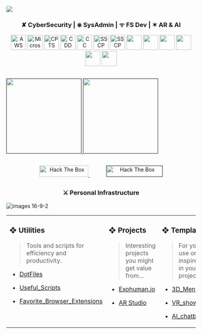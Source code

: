 ![](https://media.licdn.com/dms/image/D4D16AQEaonu1Vu7WOQ/profile-displaybackgroundimage-shrink_350_1400/0/1694688301380?e=1700697600&v=beta&t=yjsNqRJvcF75FjiRN-0za0LmQYnKZ3ZIgBio9KrIKxc)


<h3 align="center">✘ CyberSecurity | ⎈ SysAdmin | ᯤ FS Dev | ✶ AR & AI</h3>


<p align="center">
  <!-- CERTIFICATIONS -->

  <a>
    <img src="https://images.credly.com/size/680x680/images/00634f82-b07f-4bbd-a6bb-53de397fc3a6/image.png" alt="AWS CP" width="40" height="40"/>
  </a>
  <a>
    <img src="https://images.credly.com/size/680x680/images/0c6d9839-f468-4adc-987d-5cfae4a9ee67/image.png" alt="Microsof" width="40" height="40"/>
  </a>



   <a>
    <img src="https://images.credly.com/size/680x680/images/e63aa507-b974-4e67-bae6-1e425f6e2a99/image.png" alt="CPTS" width="40" height="40"/>
  </a>
   <a>
    <img src="https://cyberdefenders.org/static/img/ccd-badge.svg" alt="CDD" width="40" height="40"/>
  </a>

  
   <a>
    <img src="https://images.credly.com/images/2030e43f-8003-4d4b-9630-847add403c87/image.png" alt="CC" width="40" height="40"/>
  </a>
  </a>
  <a>
    <img src="https://images.credly.com/size/680x680/images/c4320f01-2ff4-4508-984a-415fc94e3aec/image.png" alt="SSCP" width="40" height="40"/>
  </a>
  <a>
    <img src="https://images.credly.com/size/680x680/images/bc08972c-3c7d-4b99-82a0-c94bcca36674/Badges_v8-07_Practitioner.png" alt="SSCP" width="40" height="40"/>
  </a>
  <a>
    <img src="https://images.credly.com/size/680x680/images/2700b813-82b8-4232-9b36-5dcd5cd24584/Badges_v8-08_Co-Creator.png" alt="" width="40" height="40"/>
  </a>
  <a>
    <img src="https://images.credly.com/size/680x680/images/09f644d1-eed2-4279-bc49-1e26cddc9d3d/Team_Essentials.png" alt="" width="40" height="40"/>
  </a>
  <a>
    <img src="https://images.credly.com/size/680x680/images/64bd404e-d483-4d1b-868b-477ae700fef9/image.png" alt="" width="40" height="40"/>
  </a>
  <a>
    <img src="https://images.credly.com/size/680x680/images/3ca1d92e-0ffb-49bd-ba51-7b680fcb0c35/image.png" alt="" width="40" height="40"/>
  </a>
  <a>
    <img src="https://images.credly.com/size/680x680/images/5a16ec87-6eb4-4c6e-8843-60b6e8583735/image.png" alt="" width="40" height="40"/>
  </a>
  <a>
    <img src="https://images.credly.com/size/680x680/images/f5cf37e4-6ebd-4067-96a9-b26d04f51ff7/CertiProf-Badge-LLL.png" alt="" width="40" height="40"/>
  </a>


##


<a href="">
  <img height=200  src="https://github-readme-stats.vercel.app/api?username=rgsaura&show_icons=true&theme=transparent&rank_icon=github&bg_color=00000000&title_color=33A6FF&card_width=320&hide_border=true" /> 
</a>
<a href="">
  <img height=200  src="https://github-readme-stats.vercel.app/api/top-langs/?username=anuraghazra&layout=compact&theme=transparent&bg_color=00000000&title_color=33A6FF&hide_border=true" />
</a>


##

<p align="center">
  <a href="https://www.hackthebox.eu/profile/182460">
    <img src="https://www.hackthebox.eu/badge/image/1542359" alt="Hack The Box" width="130" height="30">
  </a>
   &nbsp;&nbsp;&nbsp;&nbsp;&nbsp;&nbsp;&nbsp;&nbsp;&nbsp;&nbsp;
  <a href="">
    <img src="https://img.shields.io/badge/dynamic/json?style=for-the-badge&labelColor=black&color=%23ffa116&label=rgsaura&query=solved&url=https%3A%2F%2Fbadge.xyli.tech/%2Fapi%2Fusers%2Frgsaura&logo=leetcode&logoColor=yellow" alt="Hack The Box" width="150" height="30">
  </a>
  
</p>

##

<h3 align="center">⚔︎ Personal Infrastructure</h3>

![images 16-9-2](https://github.com/rgsaura/rgsaura/assets/16281075/f62e8829-3c49-4825-b761-1519ddba279d)


<table width="100%">
  <tr>
    <td valign="top" width="33%">

### ❖ Utilities
> Tools and scripts for efficiency and productivity.

- [DotFiles](https://github.com/rgsaura/DotFiles-)
- [Useful_Scripts](https://github.com/rgsaura/Useful_Scripts)
- [Favorite_Browser_Extensions](https://github.com/rgsaura/Favorite_Browser_Extensions)


    </td>
    <td valign="top" width="33%">

### ❖ Projects
> Interesting projects you might get value from...

- [Exohuman.io](https://exohuman.io)
- [AR Studio](https://www.linkedin.com/pulse/i-built-ar-studio-timemachine-rodrigo-garcia/?trackingId=6EzoLO5FRyyi5nasBlN2og%3D%3D)

    </td>
    <td valign="top" width="33%">

### ❖ Templates
> For you to use or inspire you in your projects...

- [3D_Menu](https://github.com/rgsaura/3D_Menu)
- [VR_showroom](https://github.com/rgsaura/VR_showroom)
- [AI_chatbot](https://github.com/rgsaura/ai_chatbot-factam)

    </td>
  </tr>
</table>

